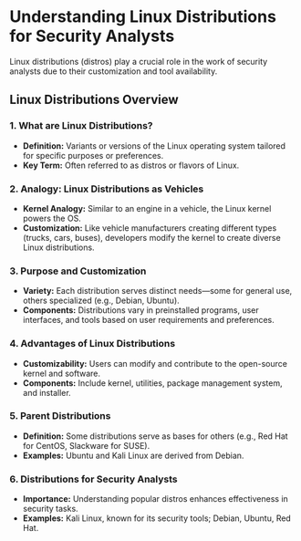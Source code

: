 
# Understanding Linux Distributions for Security Analysts

Linux distributions (distros) play a crucial role in the work of security analysts due to their customization and tool availability.

## Linux Distributions Overview

### 1. What are Linux Distributions?

- **Definition:** Variants or versions of the Linux operating system tailored for specific purposes or preferences.
- **Key Term:** Often referred to as distros or flavors of Linux.

### 2. Analogy: Linux Distributions as Vehicles

- **Kernel Analogy:** Similar to an engine in a vehicle, the Linux kernel powers the OS.
- **Customization:** Like vehicle manufacturers creating different types (trucks, cars, buses), developers modify the kernel to create diverse Linux distributions.

### 3. Purpose and Customization

- **Variety:** Each distribution serves distinct needs—some for general use, others specialized (e.g., Debian, Ubuntu).
- **Components:** Distributions vary in preinstalled programs, user interfaces, and tools based on user requirements and preferences.

### 4. Advantages of Linux Distributions

- **Customizability:** Users can modify and contribute to the open-source kernel and software.
- **Components:** Include kernel, utilities, package management system, and installer.

### 5. Parent Distributions

- **Definition:** Some distributions serve as bases for others (e.g., Red Hat for CentOS, Slackware for SUSE).
- **Examples:** Ubuntu and Kali Linux are derived from Debian.

### 6. Distributions for Security Analysts

- **Importance:** Understanding popular distros enhances effectiveness in security tasks.
- **Examples:** Kali Linux, known for its security tools; Debian, Ubuntu, Red Hat.
